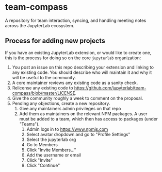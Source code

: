 # team-compass

A repository for team interaction, syncing, and handling meeting notes across the JupyterLab ecosystem.


## Process for adding new projects

If you have an existing JupyterLab extension, or would like to create one, this is the process
for doing so on the core `jupyterlab` organization:

1. You post an issue on this repo describing your extension and linking to any existing code. You should describe who will maintain it and why it will be useful to the community.
2.  A core maintainer reviews any existing code as a sanity check.
3.  Relicense any existing code to https://github.com/jupyterlab/team-compass/blob/master/LICENSE.
4.  Give the community roughly a week to comment on the proposal.
5. Pending any objections, create a new repository.
   1. Give any maintainers admin privileges on that repo
   2. Add them as maintainers on the relevant NPM packages. A user must be added to a team, which then has access to packages (under "Teams").
      1. Admin logs in to https://www.npmjs.com
      2. Select avatar dropdown and go to "Profile Settings"
      3. Select the jupyterlab org
      4. Go to Members
      5. Click "Invite Members..."
      6. Add the username or email
      7. Click "Invite"
      8. Click "Continue"

